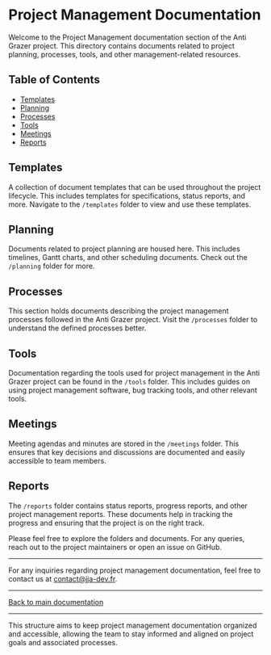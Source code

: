 # Project Management Documentation

Welcome to the Project Management documentation section of the Anti Grazer project. This directory contains documents related to project planning, processes, tools, and other management-related resources.

## Table of Contents

- [Templates](#templates)
- [Planning](#planning)
- [Processes](#processes)
- [Tools](#tools)
- [Meetings](#meetings)
- [Reports](#reports)

## Templates

A collection of document templates that can be used throughout the project lifecycle. This includes templates for specifications, status reports, and more. Navigate to the `/templates` folder to view and use these templates.

## Planning

Documents related to project planning are housed here. This includes timelines, Gantt charts, and other scheduling documents. Check out the `/planning` folder for more.

## Processes

This section holds documents describing the project management processes followed in the Anti Grazer project. Visit the `/processes` folder to understand the defined processes better.

## Tools

Documentation regarding the tools used for project management in the Anti Grazer project can be found in the `/tools` folder. This includes guides on using project management software, bug tracking tools, and other relevant tools.

## Meetings

Meeting agendas and minutes are stored in the `/meetings` folder. This ensures that key decisions and discussions are documented and easily accessible to team members.

## Reports

The `/reports` folder contains status reports, progress reports, and other project management reports. These documents help in tracking the progress and ensuring that the project is on the right track.

Please feel free to explore the folders and documents. For any queries, reach out to the project maintainers or open an issue on GitHub.

---

For any inquiries regarding project management documentation, feel free to contact us at [contact@jja-dev.fr](mailto:contact@jja-dev.fr).

---

[Back to main documentation](../README.md)

--- 

This structure aims to keep project management documentation organized and accessible, allowing the team to stay informed and aligned on project goals and associated processes.
